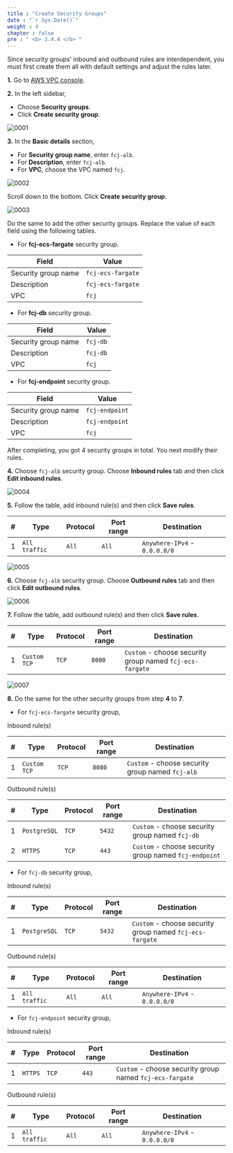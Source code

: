 ```yaml
---
title : "Create Security Groups"
date : "`r Sys.Date()`"
weight : 4
chapter : false
pre : " <b> 3.4.4 </b> "
---
```


Since security groups' inbound and outbound rules are interdependent, you must first create them all with default settings and adjust the rules later.

**1.** Go to [AWS VPC console](https://console.aws.amazon.com/vpc/).

**2.** In the left sidebar,

- Choose **Security groups**.
- Click **Create security group**.

![0001](/images/3/4/4/0001.svg?featherlight=false&width=100pc)

**3.** In the **Basic details** section,
- For **Security group name**, enter `fcj-alb`.
- For **Description**, enter `fcj-alb`.
- For **VPC**, choose the VPC named `fcj`.
  
![0002](/images/3/4/4/0002.svg?featherlight=false&width=100pc)

Scroll down to the bottom. Click **Create security group**.

![0003](/images/3/4/4/0003.svg?featherlight=false&width=100pc)

Do the same to add the other security groups. Replace the value of each field using the following tables.

- For **fcj-ecs-fargate** security group. 

| Field   |      Value      |
|----------|-------------|
| Security group name |  `fcj-ecs-fargate` |
| Description |    `fcj-ecs-fargate`   |
| VPC | `fcj` |

- For **fcj-db** security group. 

| Field   |      Value      |
|----------|-------------|
| Security group name |  `fcj-db` |
| Description |    `fcj-db`   |
| VPC | `fcj` |

- For **fcj-endpoint** security group. 

| Field   |      Value      |
|----------|-------------|
| Security group name |  `fcj-endpoint` |
| Description |    `fcj-endpoint`   |
| VPC | `fcj` |

After completing, you got 4 security groups in total. You next modify their rules.

**4.** Choose `fcj-alb` security group. Choose **Inbound rules** tab and then click **Edit inbound rules**.

![0004](/images/3/4/4/0004.svg?featherlight=false&width=100pc)

**5.** Follow the table, add inbound rule(s) and then click **Save rules**.

| #   |      Type      | Protocol | Port range | Destination |
|----------|-------------|-------------|-------------|-------------|
| 1 |  `All traffic` | `All` | `All` | `Anywhere-IPv4` - `0.0.0.0/0` |

![0005](/images/3/4/4/0005.svg?featherlight=false&width=100pc)

**6.** Choose `fcj-alb` security group. Choose **Outbound rules** tab and then click **Edit outbound rules**.

![0006](/images/3/4/4/0006.svg?featherlight=false&width=100pc)

**7.** Follow the table, add outbound rule(s) and then click **Save rules**.

| #   |      Type      | Protocol | Port range | Destination |
|----------|-------------|-------------|-------------|-------------|
| 1 |  `Custom TCP` | `TCP` | `8080` | `Custom` - choose security group named `fcj-ecs-fargate` |

![0007](/images/3/4/4/0007.svg?featherlight=false&width=100pc)

**8.** Do the same for the other security groups from step **4** to **7**.
- For `fcj-ecs-fargate` security group,

Inbound rule(s) 

| #   |      Type      | Protocol | Port range | Destination |
|----------|-------------|-------------|-------------|-------------|
| 1 |  `Custom TCP` | `TCP` | `8080` | `Custom` - choose security group named `fcj-alb` |

Outbound rule(s) 

| #   |      Type      | Protocol | Port range | Destination |
|----------|-------------|-------------|-------------|-------------|
| 1 |  `PostgreSQL` | `TCP` | `5432` | `Custom` - choose security group named `fcj-db` |
| 2 |  `HTTPS` | `TCP` | `443` | `Custom` - choose security group named `fcj-endpoint` |

- For `fcj-db` security group,

Inbound rule(s) 

| #   |      Type      | Protocol | Port range | Destination |
|----------|-------------|-------------|-------------|-------------|
| 1 |  `PostgreSQL` | `TCP` | `5432` | `Custom` - choose security group named `fcj-ecs-fargate` |

Outbound rule(s) 

| #   |      Type      | Protocol | Port range | Destination |
|----------|-------------|-------------|-------------|-------------|
| 1 |  `All traffic` | `All` | `All` | `Anywhere-IPv4` - `0.0.0.0/0` |

- For `fcj-endpoint` security group,

Inbound rule(s) 

| #   |      Type      | Protocol | Port range | Destination |
|----------|-------------|-------------|-------------|-------------|
| 1 |  `HTTPS` | `TCP` | `443` | `Custom` - choose security group named `fcj-ecs-fargate` |

Outbound rule(s) 

| #   |      Type      | Protocol | Port range | Destination |
|----------|-------------|-------------|-------------|-------------|
| 1 |  `All traffic` | `All` | `All` | `Anywhere-IPv4` - `0.0.0.0/0` |



